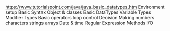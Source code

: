 
https://www.tutorialspoint.com/java/java_basic_datatypes.htm
Environment setup
Basic Syntax
Object & classes
Basic DataTypes
Variable Types
Modifier Types
Basic operators
loop control
Decision Making
numbers
characters
strings
arrays
Date & time
Regular Expression
Methods
I/O